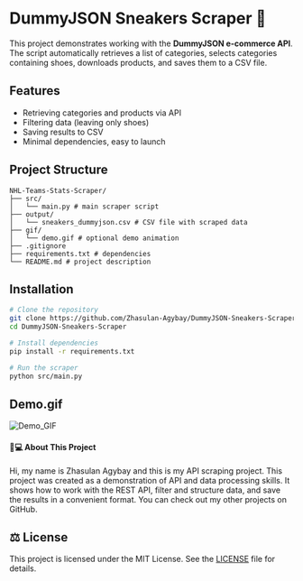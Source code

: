 # DummyJSON Sneakers Scraper 👟

This project demonstrates working with the **DummyJSON e-commerce API**. 
The script automatically retrieves a list of categories, selects categories containing shoes, downloads products, and saves them to a CSV file.

## Features
- Retrieving categories and products via API
- Filtering data (leaving only shoes)
- Saving results to CSV
- Minimal dependencies, easy to launch


## Project Structure
```
NHL-Teams-Stats-Scraper/
├── src/ 
│   └── main.py # main scraper script
├── output/ 
│   └── sneakers_dummyjson.csv # CSV file with scraped data 
├── gif/
│   └── demo.gif # optional demo animation
├── .gitignore
├── requirements.txt # dependencies 
└── README.md # project description
```

## Installation
```bash
# Clone the repository
git clone https://github.com/Zhasulan-Agybay/DummyJSON-Sneakers-Scraper.git
cd DummyJSON-Sneakers-Scraper

# Install dependencies
pip install -r requirements.txt

# Run the scraper
python src/main.py
```

## Demo.gif
![Demo_GIF](GIF/demo.gif)

#### 👨💻 About This Project

Hi, my name is Zhasulan Agybay and this is my API scraping project. This project was created as a demonstration of API and data processing skills. It shows how to work with the REST API, filter and structure data, and save the results in a convenient format. You can check out my other projects on GitHub.

## ⚖️ License

This project is licensed under the MIT License. See the [LICENSE](./LICENSE) file for details.
